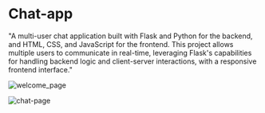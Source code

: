 # Chat-app
"A multi-user chat application built with Flask and Python for the backend, and HTML, CSS, and JavaScript for the frontend. This project allows multiple users to communicate in real-time, leveraging Flask's capabilities for handling backend logic and client-server interactions, with a responsive frontend interface."

![welcome_page](https://github.com/user-attachments/assets/d9e70239-8506-421b-95f4-35feedd11da7)

![chat-page](https://github.com/user-attachments/assets/8e61c064-171c-4425-bebd-5ef5aff1a2ee)

